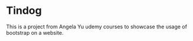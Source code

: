 # Tindog

This is a project from Angela Yu udemy courses to showcase the usage of bootstrap on a website.
